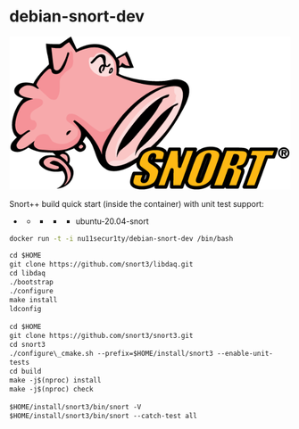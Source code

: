 # debian-snort-dev

![](https://github.com/nu11secur1ty/debian-snort-dev/blob/master/logo/586e6b2cc2d41da57a33ca0d.png)

Snort++ build quick start (inside the container) with unit test support:

- - - - - ubuntu-20.04-snort
```bash
docker run -t -i nu11secur1ty/debian-snort-dev /bin/bash
```

```
cd $HOME
git clone https://github.com/snort3/libdaq.git
cd libdaq
./bootstrap
./configure
make install
ldconfig

cd $HOME
git clone https://github.com/snort3/snort3.git
cd snort3
./configure\_cmake.sh --prefix=$HOME/install/snort3 --enable-unit-tests
cd build
make -j$(nproc) install
make -j$(nproc) check

$HOME/install/snort3/bin/snort -V
$HOME/install/snort3/bin/snort --catch-test all
```
